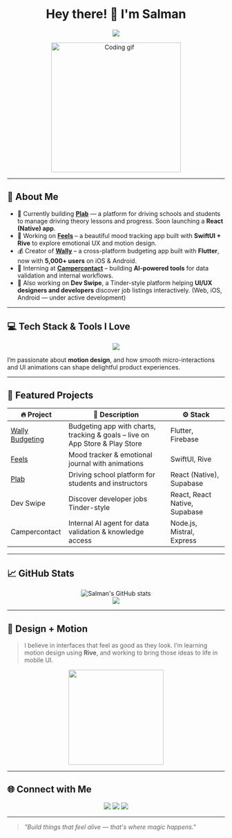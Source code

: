 <h1 align="center">Hey there! 👋 I'm Salman</h1>
<p align="center">
  <img src="https://readme-typing-svg.demolab.com?font=Fira+Code&pause=1000&color=66CCFF&center=true&vCenter=true&width=440&lines=Full-stack+developer+%F0%9F%94%A5;React+Native+%7C+SwiftUI+%7C+Rive+Lover+%F0%9F%A7%A1;Design+meets+Code+%E2%9D%A4%EF%B8%8F" />
</p>

<p align="center">
  <img src="https://media.giphy.com/media/L1R1tvI9svkIWwpVYr/giphy.gif" width="300" alt="Coding gif"/>
</p>

---

## 🚀 About Me

- 🔨 Currently building **[Plab](https://plabsoftware.app/)** — a platform for driving schools and students to manage driving theory lessons and progress. Soon launching a **React (Native) app**.
- 💙 Working on **[Feels](https://tryfeels.app)** – a beautiful mood tracking app built with **SwiftUI + Rive** to explore emotional UX and motion design.
- 💰 Creator of **[Wally](https://wallybudgeting.app)** – a cross-platform budgeting app built with **Flutter**, now with **5,000+ users** on iOS & Android.
- 🧠 Interning at **[Campercontact](https://campercontact.com)** – building **AI-powered tools** for data validation and internal workflows.
- 🎯 Also working on **Dev Swipe**, a Tinder-style platform helping **UI/UX designers and developers** discover job listings interactively. (Web, iOS, Android — under active development)

---

## 💻 Tech Stack & Tools I Love

<p align="center">
  <img src="https://skillicons.dev/icons?i=ts,nextjs,react,reactnative,nodejs,swift,flutter,java,express,tailwind,figma,rive,postgres" />
</p>

I’m passionate about **motion design**, and how smooth micro-interactions and UI animations can shape delightful product experiences.

---

## 🧩 Featured Projects

| 🔥 Project | 🚀 Description | ⚙️ Stack |
|-----------|----------------|----------|
| [Wally Budgeting](https://wallybudgeting.app) | Budgeting app with charts, tracking & goals – live on App Store & Play Store | Flutter, Firebase |
| [Feels](https://tryfeels.app/)  | Mood tracker & emotional journal with animations | SwiftUI, Rive |
| [Plab](https://plabsoftware.nl/) | Driving school platform for students and instructors | React (Native), Supabase |Redux
| Dev Swipe | Discover developer jobs Tinder-style | React, React Native, Supabase |
| Campercontact | Internal AI agent for data validation & knowledge access | Node.js, Mistral, Express |

---

## 📈 GitHub Stats

<p align="center">
  <img src="https://github-readme-stats.vercel.app/api?username=salmantln&show_icons=true&theme=tokyonight" alt="Salman's GitHub stats" />
  <br />
  <img src="https://streak-stats.demolab.com?user=salmantln&theme=tokyonight&hide_border=true" />
</p>

---

## 🎨 Design + Motion

> I believe in interfaces that feel as good as they look. I’m learning motion design using **Rive**, and working to bring those ideas to life in mobile UI.

<p align="center">
  <img src="https://cdn.rive.app/animations/vehicles.riv.gif" width="220" />
</p>

---

## 🌐 Connect with Me

<p align="center">
  <a href="https://linkedin.com/in/salmantln"><img src="https://img.shields.io/badge/LinkedIn-blue?style=for-the-badge&logo=linkedin" /></a>
  <a href="mailto:salmanlartey@gmail.com"><img src="https://img.shields.io/badge/Email-red?style=for-the-badge&logo=gmail&logoColor=white" /></a>
  <a href="https://github.com/salmantln"><img src="https://img.shields.io/github/followers/salmantln?label=Follow&style=social" /></a>
</p>

---

> _"Build things that feel alive — that's where magic happens."_


